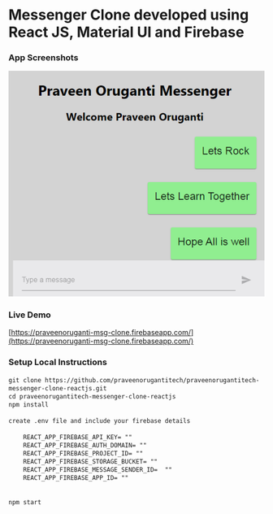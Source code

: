 # Messenger Clone developed using React JS, Material UI and Firebase

### App Screenshots

![screenshot of the app](https://raw.githubusercontent.com/praveenorugantitech/praveenorugantitech-messenger-clone-reactjs/master/src/images/screenshot.PNG)


### Live Demo

[https://praveenoruganti-msg-clone.firebaseapp.com/](https://praveenoruganti-msg-clone.firebaseapp.com/)

### Setup Local Instructions

```
git clone https://github.com/praveenorugantitech/praveenorugantitech-messenger-clone-reactjs.git
cd praveenorugantitech-messenger-clone-reactjs
npm install

create .env file and include your firebase details

	REACT_APP_FIREBASE_API_KEY= "" 
	REACT_APP_FIREBASE_AUTH_DOMAIN= "" 
	REACT_APP_FIREBASE_PROJECT_ID= "" 
	REACT_APP_FIREBASE_STORAGE_BUCKET= "" 
	REACT_APP_FIREBASE_MESSAGE_SENDER_ID=  "" 
	REACT_APP_FIREBASE_APP_ID= ""


npm start
```





